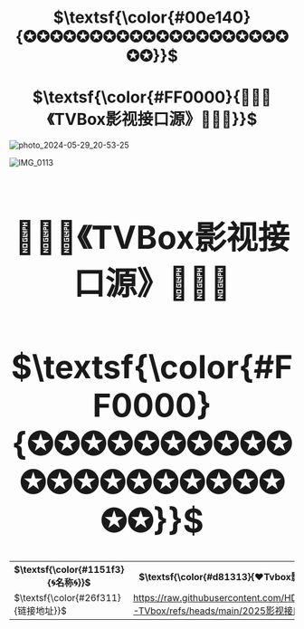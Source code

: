 <h1 align="center">$\textsf{\color{#00e140}{✪✪✪✪✪✪✪✪✪✪✪✪✪✪✪✪✪✪✪✪✪✪}}$</h1>

<h1 align="center">$\textsf{\color{#FF0000}{📡✨🌟《TVBox影视接口源》🌟💫📡}}$</h1>


![photo_2024-05-29_20-53-25](https://github.com/alantang1977/pg/assets/107459091/7520d9d9-e4ba-472a-8a73-21fd5ad693e5)

![IMG_0113](https://github.com/alantang1977/pg/assets/107459091/a69f166c-07c8-4159-b442-bcf93983938c)

<h1 align="center"$\textsf{\color{#d81313}{🌀名称🌀}}$</h1>

<table>
  <colgroup>
    <col style="width: 40%;">
    <col style="width: 60%;">
    <col style="width: 40%;">
  </colgroup>
  <tr>
    <th>$\textsf{\color{#1151f3}{🌀名称🌀}}$</th>
    <th>$\textsf{\color{#d81313}{❤️Tvbox影视接口❤️}}$</th>
    <th>$\textsf{\color{#1151f3}{🌀名称🌀}}$
</th>
  </tr>
  <tr>
    <td>$\textsf{\color{#26f311}{链接地址}}$</td>
    <td><a href="https://raw.githubusercontent.com/HD66781/IPTV-TVbox/refs/heads/main/2025影视接口.json">https://raw.githubusercontent.com/HD66781/IPTV-TVbox/refs/heads/main/2025影视接口.json</a></td>
    <td><button class="button" onclick="copyToClipboard('https://raw.githubusercontent.com/HD66781/IPTV-TVbox/refs/heads/main/2025影视接口.json')">$\textsf{\color{#26f311}{链接地址}}$</button></td>
  </tr>
     



  

<h1 align="center">📡✨🌟《TVBox影视接口源》🌟💫📡</h1>
<h1 align="center">$\textsf{\color{#FF0000}{✪✪✪✪✪✪✪✪✪✪✪✪✪✪✪✪✪✪✪✪✪✪}}$</h1>
